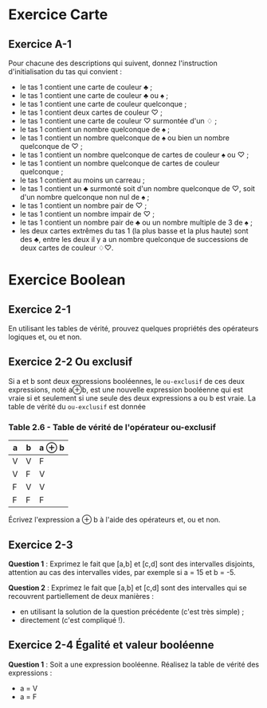 # Exercice Carte

## Exercice A-1

Pour chacune des descriptions qui suivent, donnez l'instruction d'initialisation du tas qui convient :

- le tas 1 contient une carte de couleur ♣ ;
- le tas 1 contient une carte de couleur ♣ ou ♠ ;
- le tas 1 contient une carte de couleur quelconque ;
- le tas 1 contient deux cartes de couleur ♡ ;
- le tas 1 contient une carte de couleur ♡ surmontée d'un ♢ ;
- le tas 1 contient un nombre quelconque de ♠ ;
- le tas 1 contient un nombre quelconque de ♠ ou bien un nombre quelconque de ♡ ;
- le tas 1 contient un nombre quelconque de cartes de couleur ♠ ou ♡ ;
- le tas 1 contient un nombre quelconque de cartes de couleur quelconque ;
- le tas 1 contient au moins un carreau ;
- le tas 1 contient un ♣ surmonté soit d'un nombre quelconque de ♡, soit d'un nombre quelconque non nul de ♠ ;
- le tas 1 contient un nombre pair de ♡ ;
- le tas 1 contient un nombre impair de ♡ ;
- le tas 1 contient un nombre pair de ♣ ou un nombre multiple de 3 de ♠ ;
- les deux cartes extrêmes du tas 1 (la plus basse et la plus haute) sont des ♣, entre les deux il y a un nombre quelconque de successions de deux cartes de couleur ♢♡.

# Exercice Boolean

## Exercice 2-1

En utilisant les tables de vérité, prouvez quelques propriétés des opérateurs logiques et, ou et non.

## Exercice 2-2 Ou exclusif

Si a et b sont deux expressions booléennes, le `ou-exclusif` de ces deux expressions, noté a⊕b, est une nouvelle expression booléenne qui est vraie si et seulement si une seule des deux expressions a ou b est vraie. La table de vérité du `ou-exclusif` est donnée

### Table 2.6 - Table de vérité de l'opérateur ou-exclusif


a | b | a ⊕ b
--|---|-------
V | V |   F
V | F |   V
F | V |   V
F | F |   F

Écrivez l'expression a ⊕ b à l'aide des opérateurs et, ou et non.

## Exercice 2-3

__Question 1__ : Exprimez le fait que [a,b] et [c,d] sont des intervalles disjoints, attention au cas des intervalles vides, par exemple si a = 15 et b = -5.

__Question 2__ : Exprimez le fait que [a,b] et [c,d] sont des intervalles qui se recouvrent partiellement de deux manières :

- en utilisant la solution de la question précédente (c'est très simple) ;
- directement (c'est compliqué !).

## Exercice 2-4 Égalité et valeur booléenne

__Question 1__ : Soit a une expression booléenne. Réalisez la table de vérité des expressions :

- a = V
- a = F